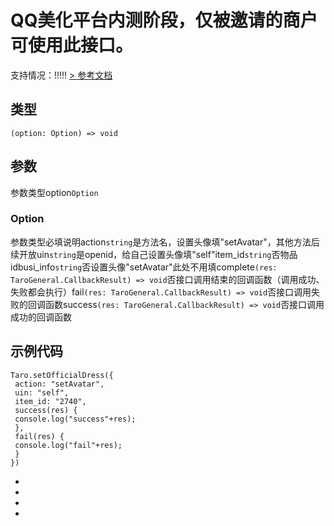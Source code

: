 # QQ美化平台内测阶段，仅被邀请的商户可使用此接口。
支持情况：!!!!!
[> 参考文档
](https://q.qq.com/wiki/develop/miniprogram/API/open_port/personalize.html#qq-setofficialdress)
## 类型[​](setOfficialDress.html#类型)
```tsx
(option: Option) => void
```

## 参数[​](setOfficialDress.html#参数)
参数类型option`Option`
### Option[​](setOfficialDress.html#option)
参数类型必填说明action`string`是方法名，设置头像填"setAvatar"，其他方法后续开放uin`string`是openid，给自己设置头像填"self"item_id`string`否物品idbusi_info`string`否设置头像"setAvatar"此处不用填complete`(res: TaroGeneral.CallbackResult) => void`否接口调用结束的回调函数（调用成功、失败都会执行）fail`(res: TaroGeneral.CallbackResult) => void`否接口调用失败的回调函数success`(res: TaroGeneral.CallbackResult) => void`否接口调用成功的回调函数
## 示例代码[​](setOfficialDress.html#示例代码)
```tsx
Taro.setOfficialDress({
 action: "setAvatar",
 uin: "self",
 item_id: "2740",
 success(res) {
 console.log("success"+res);
 },
 fail(res) {
 console.log("fail"+res);
 }
})
```

- 
- 

- 

-
